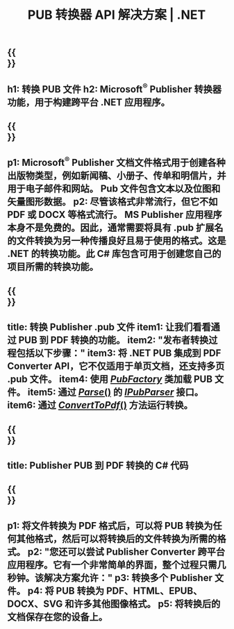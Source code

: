 ﻿---
translation: true
template: /_templates/conversion-net.md
title: PUB 转换器 API 解决方案 | .NET
url: /net/conversion/
description: 通过 C# 库以编程方式转换 Microsoft Publisher 文件。用于构建您自己的 PUB 转换器 .NET 项目的简单 API 解决方案。
metakeywords: pub net 转换器, 转换 pub 文件 net, pub c# 转换器, 转换 pub 文件 c#
family: pub
platformtag: net
feature: conversion
---

{{<section banner>}}
---
h1: 转换 PUB 文件
h2: Microsoft<sup>®</sup> Publisher 转换器功能，用于构建跨平台 .NET 应用程序。
---

{{<section overview>}}
---
p1: Microsoft<sup>®</sup> Publisher 文档文件格式用于创建各种出版物类型，例如新闻稿、小册子、传单和明信片，并用于电子邮件和网站。 Pub 文件包含文本以及位图和矢量图形数据。
p2: 尽管该格式非常流行，但它不如 PDF 或 DOCX 等格式流行。 MS Publisher 应用程序本身不是免费的。因此，通常需要将具有 .pub 扩展名的文件转换为另一种传播良好且易于使用的格式。这是 .NET 的转换功能。此 C# 库包含可用于创建您自己的项目所需的转换功能。
---

{{<section feature1>}}
---
title: 转换 Publisher .pub 文件
item1: 让我们看看通过 PUB 到 PDF 转换的功能。
item2: "发布者转换过程包括以下步骤："
item3: 将 .NET PUB 集成到 PDF Converter API，它不仅适用于单页文档，还支持多页 .pub 文件。
item4: 使用 [*PubFactory*](https://reference.aspose.com/pub/net/aspose.pub/pubfactory/) 类加载 PUB 文件。
item5: 通过 [*Parse*()](https://reference.aspose.com/pub/net/aspose.pub/ipubparser/parse/) 的 [*IPubParser*](https://reference.aspose.com/pub/net/aspose.pub/ipubparser/) 接口。
item6: 通过 [*ConvertToPdf*()](https://reference.aspose.com/pub/net/aspose.pub/ipdfconverter/converttopdf/) 方法运行转换。
---

{{<section codeexample>}}
---
title: Publisher PUB 到 PDF 转换的 C# 代码
---

{{<section summary>}}
---
p1: 将文件转换为 PDF 格式后，可以将 PUB 转换为任何其他格式，然后可以将转换后的文件转换为所需的格式。
p2: "您还可以尝试 Publisher Converter 跨平台应用程序。它有一个非常简单的界面，整个过程只需几秒钟。该解决方案允许："
p3: 转换多个 Publisher 文件。
p4: 将 PUB 转换为 PDF、HTML、EPUB、DOCX、SVG 和许多其他图像格式。
p5: 将转换后的文档保存在您的设备上。
---
